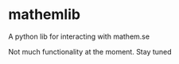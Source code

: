 # mathemlib
A python lib for interacting with mathem.se

Not much functionality at the moment. Stay tuned
